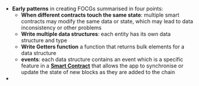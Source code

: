 - **Early patterns** in creating FOCGs summarised in four points:
	- **When different contracts touch the same state**: multiple smart contracts may modify the same data or state, which may lead to data inconsistency or other problems
	- **Write multiple data structures**: each entity has its own data structure and type 
	- **Write Getters function** a function that returns bulk elements for a data structure
	- **events**: each data structure contains an event which is a specific feature in a **[Smart Contract](../notes/Smart_Contract)** that allows the app to synchronise or update the state of new blocks as they are added to the chain 
- 